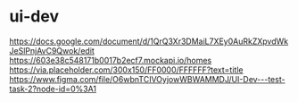 # ui-dev

https://docs.google.com/document/d/1QrQ3Xr3DMaiL7XEy0AuRkZXpvdWkJeSlPnjAvC9Qwok/edit
https://603e38c548171b0017b2ecf7.mockapi.io/homes
https://via.placeholder.com/300x150/FF0000/FFFFFF?text=title
https://www.figma.com/file/O6wbnTCIVOyjowWBWAMMDJ/UI-Dev---test-task-2?node-id=0%3A1